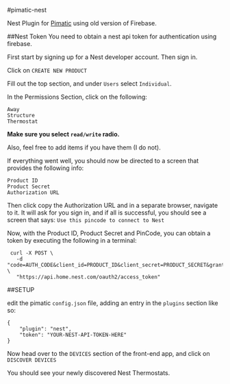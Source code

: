 #pimatic-nest

Nest Plugin for <a href="https://pimatic.org">Pimatic</a> using old version of Firebase.

##Nest Token
You need to obtain a nest api token for authentication using firebase.

First start by signing up for a Nest developer account. Then sign in.
    
Click on `CREATE NEW PRODUCT`

Fill out the top section, and under `Users` select `Individual`.

In the Permissions Section, click on the following:

    Away
    Structure
    Thermostat
    
**Make sure you select `read/write` radio.**  

Also, feel free to add items if you have them (I do not).
    
If everything went well, you should now be directed to a screen that provides the following info:
    
    Product ID
    Product Secret
    Authorization URL
    
Then click copy the Authorization URL and in a separate browser, navigate to it.  It will ask for you sign in, and if all is successful, you should see a screen that says: `Use this pincode to connect to Nest`
     
Now, with the Product ID, Product Secret and PinCode, you can obtain a token by executing the following in a terminal:
     
     curl -X POST \
       -d "code=AUTH_CODE&client_id=PRODUCT_ID&client_secret=PRODUCT_SECRET&grant_type=authorization_code" \
       "https://api.home.nest.com/oauth2/access_token"
     
    





##SETUP

  

edit the pimatic `config.json` file, adding an entry in the `plugins` section like so:
 
    {
        "plugin": "nest",
        "token": "YOUR-NEST-API-TOKEN-HERE"     
    }



Now head over to the `DEVICES` section of the front-end app, and click on `DISCOVER DEVICES`

You should see your newly discovered Nest Thermostats.






